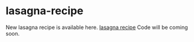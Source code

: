 # lasagna-recipe
New lasagna recipe is available here. <a href="https://metavideos.com/video/66739829/lasagna-recipe-by-food-fusion">lasagna recipe</a>
Code will be coming soon.

